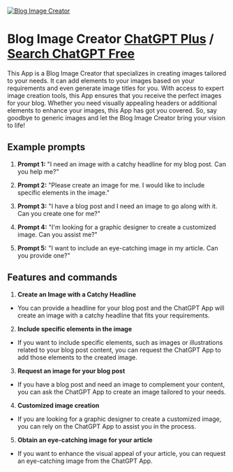 
[![Blog Image Creator](https://files.oaiusercontent.com/file-jnzafkdVvA3EUfuWztYqyEFL?se=2123-10-16T23%3A55%3A42Z&sp=r&sv=2021-08-06&sr=b&rscc=max-age%3D31536000%2C%20immutable&rscd=attachment%3B%20filename%3D66536465-5e80-4e71-a3b0-7b1d45bd1430.png&sig=uTrEf/2VVoN6cbghZTQeYybo%2BYSMZ/Hd5bcaJAhvziI%3D)](https://chat.openai.com/g/g-R0i7N0LV3-blog-image-creator)

# Blog Image Creator [ChatGPT Plus](https://chat.openai.com/g/g-R0i7N0LV3-blog-image-creator) / [Search ChatGPT Free](https://gptcall.net/index.html#/?search=Blog%20Image%20Creator)

This App is a Blog Image Creator that specializes in creating images tailored to your needs. It can add elements to your images based on your requirements and even generate image titles for you. With access to expert image creation tools, this App ensures that you receive the perfect images for your blog. Whether you need visually appealing headers or additional elements to enhance your images, this App has got you covered. So, say goodbye to generic images and let the Blog Image Creator bring your vision to life!

## Example prompts

1. **Prompt 1:** "I need an image with a catchy headline for my blog post. Can you help me?"

2. **Prompt 2:** "Please create an image for me. I would like to include specific elements in the image."

3. **Prompt 3:** "I have a blog post and I need an image to go along with it. Can you create one for me?"

4. **Prompt 4:** "I'm looking for a graphic designer to create a customized image. Can you assist me?"

5. **Prompt 5:** "I want to include an eye-catching image in my article. Can you provide one?"

## Features and commands

1. **Create an Image with a Catchy Headline**
- You can provide a headline for your blog post and the ChatGPT App will create an image with a catchy headline that fits your requirements.

2. **Include specific elements in the image**
- If you want to include specific elements, such as images or illustrations related to your blog post content, you can request the ChatGPT App to add those elements to the created image.

3. **Request an image for your blog post**
- If you have a blog post and need an image to complement your content, you can ask the ChatGPT App to create an image tailored to your needs.

4. **Customized image creation**
- If you are looking for a graphic designer to create a customized image, you can rely on the ChatGPT App to assist you in the process.

5. **Obtain an eye-catching image for your article**
- If you want to enhance the visual appeal of your article, you can request an eye-catching image from the ChatGPT App.


